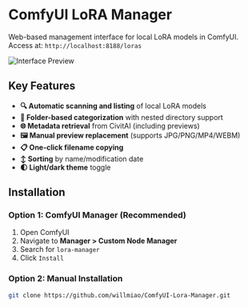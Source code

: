 # ComfyUI LoRA Manager

Web-based management interface for local LoRA models in ComfyUI. Access at: `http://localhost:8188/loras`

![Interface Preview](https://github.com/willmiao/ComfyUI-Lora-Manager/blob/main/static/images/Screenshot%202025-01-27%20172349.png)

## Key Features

- **🔍 Automatic scanning and listing** of local LoRA models
- **📂 Folder-based categorization** with nested directory support
- **🌐 Metadata retrieval** from CivitAI (including previews)
- **🖼️ Manual preview replacement** (supports JPG/PNG/MP4/WEBM)
- **📋 One-click filename copying**
- **↕️ Sorting** by name/modification date
- **🌓 Light/dark theme** toggle

## Installation

### Option 1: ComfyUI Manager (Recommended)
1. Open ComfyUI
2. Navigate to **Manager > Custom Node Manager**
3. Search for `lora-manager`
4. Click `Install`

### Option 2: Manual Installation
```bash
git clone https://github.com/willmiao/ComfyUI-Lora-Manager.git
